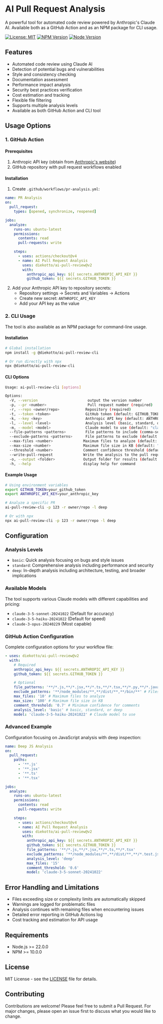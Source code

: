 # AI Pull Request Analysis

A powerful tool for automated code review powered by Anthropic's Claude AI. Available both as a GitHub Action and as an NPM package for CLI usage.

[![License: MIT](https://img.shields.io/badge/License-MIT-yellow.svg)](https://opensource.org/licenses/MIT)
[![NPM Version](https://img.shields.io/npm/v/@diekotto/ai-pull-review-cli.svg)](https://www.npmjs.com/package/@diekotto/ai-pull-review-cli)
[![Node Version](https://img.shields.io/node/v/@diekotto/ai-pull-review-cli.svg)](https://www.npmjs.com/package/@diekotto/ai-pull-review-cli)

## Features

- Automated code review using Claude AI
- Detection of potential bugs and vulnerabilities
- Style and consistency checking
- Documentation assessment
- Performance impact analysis
- Security best practices verification
- Cost estimation and tracking
- Flexible file filtering
- Supports multiple analysis levels
- Available as both GitHub Action and CLI tool

## Usage Options

### 1. GitHub Action

#### Prerequisites

1. Anthropic API key (obtain from [Anthropic's website](https://anthropic.com))
2. GitHub repository with pull request workflows enabled

#### Installation

1. Create `.github/workflows/pr-analysis.yml`:

```yaml
name: PR Analysis
on:
  pull_request:
    types: [opened, synchronize, reopened]

jobs:
  analyze:
    runs-on: ubuntu-latest
    permissions:
      contents: read
      pull-requests: write

    steps:
      - uses: actions/checkout@v4
      - name: AI Pull Request Analysis
        uses: diekotto/ai-pull-review@v2
        with:
          anthropic_api_key: ${{ secrets.ANTHROPIC_API_KEY }}
          github_token: ${{ secrets.GITHUB_TOKEN }}
```

2. Add your Anthropic API key to repository secrets:
   - Repository settings → Secrets and Variables → Actions
   - Create new secret: `ANTHROPIC_API_KEY`
   - Add your API key as the value

### 2. CLI Usage

The tool is also available as an NPM package for command-line usage.

#### Installation

```bash
# Global installation
npm install -g @diekotto/ai-pull-review-cli

# Or run directly with npx
npx @diekotto/ai-pull-review-cli
```

#### CLI Options

```bash
Usage: ai-pull-review-cli [options]

Options:
  -V, --version                       output the version number
  -p, --pr <number>                   Pull request number (required)
  -r, --repo <owner/repo>            Repository (required)
  -t, --token <token>                GitHub token (default: GITHUB_TOKEN env)
  -k, --key <key>                    Anthropic API key (default: ANTHROPIC_API_KEY env)
  -l, --level <level>                Analysis level (basic, standard, deep) (default: "basic")
  -m, --model <model>                Claude model to use (default: "claude-3-5-haiku-20241022")
  --file-patterns <patterns>         File patterns to include (comma-separated)
  --exclude-patterns <patterns>      File patterns to exclude (default: "**/node_modules/**, **/dist/**, **/build/**, **/bin/**, **/artifacts/**")
  --max-files <number>              Maximum files to analyze (default: "10")
  --max-size <number>               Maximum file size in KB (default: "100")
  --threshold <number>              Comment confidence threshold (default: "0.6")
  --write-pull-request              Write the analysis to the pull request as a comment
  -o, --output <folder>             Output folder for results (default: "results")
  -h, --help                        display help for command
```

#### Example Usage

```bash
# Using environment variables
export GITHUB_TOKEN=your_github_token
export ANTHROPIC_API_KEY=your_anthropic_key

# Analyze a specific PR
ai-pull-review-cli -p 123 -r owner/repo -l deep

# Or with npx
npx ai-pull-review-cli -p 123 -r owner/repo -l deep
```

## Configuration

### Analysis Levels

- `basic`: Quick analysis focusing on bugs and style issues
- `standard`: Comprehensive analysis including performance and security
- `deep`: In-depth analysis including architecture, testing, and broader implications

### Available Models

The tool supports various Claude models with different capabilities and pricing:

- `claude-3-5-sonnet-20241022` (Default for accuracy)
- `claude-3-5-haiku-20241022` (Default for speed)
- `claude-3-opus-20240229` (Most capable)

### GitHub Action Configuration

Complete configuration options for your workflow file:

```yaml
- uses: diekotto/ai-pull-review@v2
  with:
    # Required
    anthropic_api_key: ${{ secrets.ANTHROPIC_API_KEY }}
    github_token: ${{ secrets.GITHUB_TOKEN }}

    # Optional
    file_patterns: '**/*.js,**/*.jsx,**/*.ts,**/*.tsx,**/*.py,**/*.java,**/*.rb,**/*.go,**/*.rs' # Files to analyze
    exclude_patterns: '**/node_modules/**,**/dist/**,**/bin/**' # Files to exclude
    max_files: '10' # Maximum files to analyze
    max_size: '100' # Maximum file size in KB
    comment_threshold: '0.7' # Minimum confidence for comments
    analysis_level: 'basic' # basic, standard, or deep
    model: 'claude-3-5-haiku-20241022' # Claude model to use
```

### Advanced Example

Configuration focusing on JavaScript analysis with deep inspection:

```yaml
name: Deep JS Analysis
on:
  pull_request:
    paths:
      - '**.js'
      - '**.jsx'
      - '**.ts'
      - '**.tsx'

jobs:
  analyze:
    runs-on: ubuntu-latest
    permissions:
      contents: read
      pull-requests: write

    steps:
      - uses: actions/checkout@v4
      - name: AI Pull Request Analysis
        uses: diekotto/ai-pull-review@v2
        with:
          anthropic_api_key: ${{ secrets.ANTHROPIC_API_KEY }}
          github_token: ${{ secrets.GITHUB_TOKEN }}
          file_patterns: '**/*.js,**/*.jsx,**/*.ts,**/*.tsx'
          exclude_patterns: '**/node_modules/**,**/dist/**,**/*.test.js'
          analysis_level: 'deep'
          max_files: '15'
          comment_threshold: '0.6'
          model: 'claude-3-5-sonnet-20241022'
```

## Error Handling and Limitations

- Files exceeding size or complexity limits are automatically skipped
- Warnings are logged for problematic files
- Analysis continues with remaining files when encountering issues
- Detailed error reporting in GitHub Actions log
- Cost tracking and estimation for API usage

## Requirements

- Node.js >= 22.0.0
- NPM >= 10.0.0

## License

MIT License - see the [LICENSE](LICENSE) file for details.

## Contributing

Contributions are welcome! Please feel free to submit a Pull Request. For major changes, please open an issue first to discuss what you would like to change.
